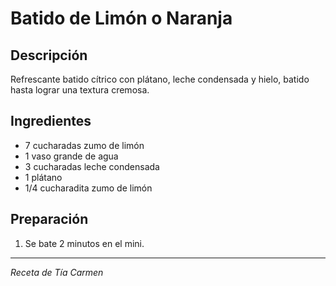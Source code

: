 # Batido de Limón o Naranja

## Descripción
Refrescante batido cítrico con plátano, leche condensada y hielo, batido hasta lograr una textura cremosa.

## Ingredientes
- 7 cucharadas zumo de limón
- 1 vaso grande de agua
- 3 cucharadas leche condensada
- 1 plátano
- 1/4 cucharadita zumo de limón

## Preparación

1. Se bate 2 minutos en el mini.

---
*Receta de Tía Carmen*